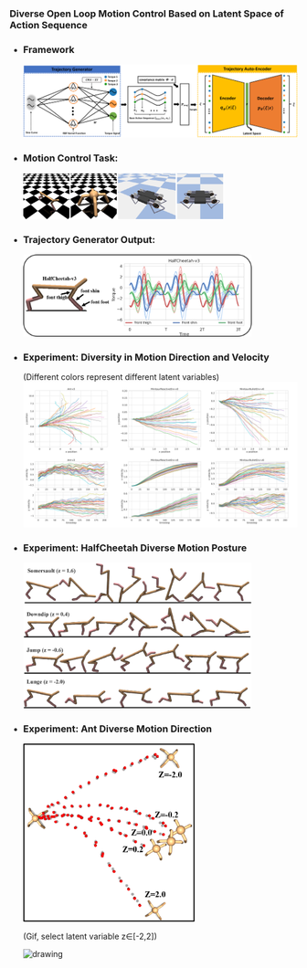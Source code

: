 ### Diverse Open Loop Motion Control Based on Latent Space of Action Sequence
 
- ### Framework
  <img src="figures/framework.png" alt="drawing" width="500"/>

- ### Motion Control Task: 
  <img src="figures/robot.png" alt="drawing" width="350"/>

- ### Trajectory Generator Output: 
  <img src="figures/traj_gen.png" alt="drawing" width="400"/>

- ### Experiment: Diversity in Motion Direction and Velocity
  (Different colors represent different latent variables)
  <img src="figures/position_velocity.png" alt="drawing" width="500"/>

- ### Experiment: HalfCheetah Diverse Motion Posture
  <img src="figures/halfcheetah_skill.png" alt="drawing" width="400"/>

- ### Experiment: Ant Diverse Motion Direction
  <img src="figures/ant_position.png" alt="drawing" width="300"/>
  
  (Gif, select latent variable z∈[-2,2])
  
  <img src="figures/ant_skill.gif" alt="drawing" width="500"/>
